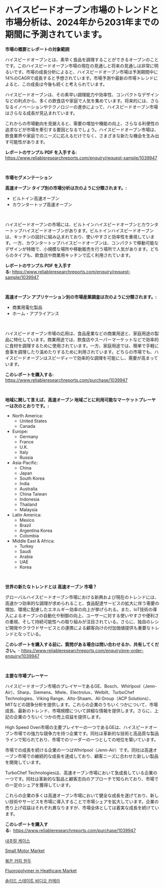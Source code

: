<p><h1>ハイスピードオーブン市場のトレンドと市場分析は、2024年から2031年までの期間に予測されています。</h1></p><p><strong>市場の概要とレポートの対象範囲</strong></p>
<p><p>ハイスピードオーブンとは、素早く食品を調理することができるオーブンのことです。このハイスピードオーブン市場の現在の見通しと将来の見通しは非常に明るいです。市場の成長分析によると、ハイスピードオーブン市場は予測期間中に14%のCAGRで成長すると予想されています。市場予測や最新の市場トレンドによると、この成長は今後も続くと考えられています。</p><p>ハイスピードオーブンは、その素早い調理能力や効率性、コンパクトなデザインなどの利点から、多くの飲食店や家庭で人気を集めています。将来的には、さらなるイノベーションやテクノロジーの進歩によって、ハイスピードオーブン市場はさらなる成長が見込まれています。</p><p>これからの市場動向を見据えると、需要の増加や機能の向上、さらなる利便性の追求などが市場を牽引する要因となるでしょう。ハイスピードオーブン市場は、飲食業界や家庭でのニーズに応えるだけでなく、さまざまな新たな機会を生み出す可能性があります。</p></p>
<p><strong>レポートのサンプル PDF を入手する:</strong> <a href="https://www.reliableresearchreports.com/enquiry/request-sample/1039947">https://www.reliableresearchreports.com/enquiry/request-sample/1039947</a></p>
<p>&nbsp;</p>
<p><strong>市場セグメンテーション</strong></p>
<p><strong>高速オーブン タイプ別の市場分析は次のように分類されます。:</strong></p>
<p><ul><li>ビルトイン高速オーブン</li><li>カウンタートップ高速オーブン</li></ul></p>
<p>&nbsp;</p>
<p><p>ハイスピードオーブンの市場には、ビルトインハイスピードオーブンとカウンタートップハイスピードオーブンがあります。ビルトインハイスピードオーブンは、キッチンの設計に組み込まれており、使いやすさと効率性を重視しています。一方、カウンタートップハイスピードオーブンは、コンパクトで移動可能なデザインが特徴で、小規模な場所や移動販売を行う場所で人気があります。どちらのタイプも、飲食店や商業用キッチンで広く利用されています。</p></p>
<p><strong>レポートのサンプル PDF を入手する:</strong>&nbsp;<a href="https://www.reliableresearchreports.com/enquiry/request-sample/1039947">https://www.reliableresearchreports.com/enquiry/request-sample/1039947</a></p>
<p>&nbsp;</p>
<p><strong> 高速オーブン アプリケーション別の市場産業調査は次のように分類されます。:</strong></p>
<p><ul><li>商業用電化製品</li><li>ホーム・アプライアンス</li></ul></p>
<p>&nbsp;</p>
<p><p>ハイスピードオーブン市場の応用は、食品産業などの商業用途と、家庭用途の製品に特化しています。商業用途では、飲食店やスーパーマーケットなどで効率的に食材を調理するために使用されています。一方、家庭用途では、簡単で手軽に食事を調理したり温めたりするために利用されています。どちらの市場でも、ハイスピードオーブンはスピーディーで効率的な調理を可能にし、需要が高まっています。</p></p>
<p><strong>このレポートを購入する:</strong>&nbsp; <a href="https://www.reliableresearchreports.com/purchase/1039947">https://www.reliableresearchreports.com/purchase/1039947</a></p>
<p>&nbsp;</p>
<p><strong>地域に関して言えば、高速オーブン 地域ごとに利用可能なマーケットプレーヤーは次のとおりです。:</strong></p>
<p><ul>
    <li>
        North America:
        <ul>
            <li>United States</li>
            <li>Canada</li>
        </ul>
    </li>
    <li>
        Europe:
        <ul>
            <li>Germany</li>
            <li>France</li>
            <li>U.K.</li>
            <li>Italy</li>
            <li>Russia</li>
        </ul>
    </li>
    <li>
        Asia-Pacific:
        <ul>
            <li>China</li>
            <li>Japan</li>
            <li>South Korea</li>
            <li>India</li>
            <li>Australia</li>
            <li>China Taiwan</li>
            <li>Indonesia</li>
            <li>Thailand</li>
            <li>Malaysia</li>
        </ul>
    </li>
    <li>
        Latin America:
        <ul>
            <li>Mexico</li>
            <li>Brazil</li>
            <li>Argentina Korea</li>
            <li>Colombia</li>
        </ul>
    </li>
    <li>
        Middle East & Africa:
        <ul>
            <li>Turkey</li>
            <li>Saudi</li>
            <li>Arabia</li>
            <li>UAE</li>
            <li>Korea</li>
        </ul>
    </li>
    </ul></p>
<p>&nbsp;</p>
<p><strong>世界の新たなトレンドとは 高速オーブン 市場？</strong></p>
<p><p>グローバルハイスピードオーブン市場における新興および現在のトレンドには、高速かつ効率的な調理が求められること、食品配達サービスの拡大に伴う需要の増加、環境に配慮したエネルギー効率の向上が挙げられる。また、IoT技術の導入によるオーブンの自動化や制御の向上、ユーザーに対する使いやすさや便利さの重視、そして持続可能性への取り組みが注目されている。さらに、独自のレシピ開発やクラウドサービスとの連携による顧客向けの付加価値提供も重要なトレンドとなっている。</p></p>
<p><strong>このレポートを購入する前に、質問がある場合は問い合わせるか、共有してください。</strong>- <a href="https://www.reliableresearchreports.com/enquiry/pre-order-enquiry/1039947">https://www.reliableresearchreports.com/enquiry/pre-order-enquiry/1039947</a></p>
<p>&nbsp;</p>
<p><strong>主要な市場プレーヤー</strong></p>
<p><p>ハイスピードオーブン市場のプレイヤーであるGE、Bosch、Whirlpool（Jenn-Air）、Sharp、Siemens、Miele、Electrolux、Welbilt、TurboChef Technologies、Viking Range、Alto-Shaam、Ali Group（ACP Solutions）、MITなどの競争分析を提供します。これらの企業のうちいくつかについて、市場成長、最新のトレンド、市場規模について詳細な情報を提供します。さらに、上記の企業のうちいくつかの売上収益を提供します。</p><p>High Speed Oven市場の主要プレイヤーの一つであるGEは、ハイスピードオーブン市場での強力な競争力を持つ企業です。同社は革新的な技術と高品質な製品ラインで知られており、市場でのリーダーの一つとしての地位を築いています。</p><p>市場での成長を続ける企業の一つはWhirlpool（Jenn-Air）です。同社は高速オーブン市場での継続的な成長を達成しており、顧客ニーズに合わせた新しい製品を開発しています。</p><p>TurboChef Technologiesは、高速オーブン市場において急成長している企業の一つです。同社は革新的な製品と顧客志向のアプローチで知られており、市場での一定のシェアを獲得しています。</p><p>これらの企業の多くは高速オーブン市場において健全な成長を遂げており、新しい技術やサービスを市場に導入することで市場シェアを拡大しています。企業の売り上げ収益はそれぞれ異なりますが、市場全体としては着実な成長を続けています。</p></p>
<p><strong>このレポートを購入する:</strong>&nbsp;&nbsp;<a href="https://www.reliableresearchreports.com/purchase/1039947">https://www.reliableresearchreports.com/purchase/1039947</a></p>
<p><p><a href="https://github.com/vdhdwjyp90142/Market-Research-Report-List-1/blob/main/9366284194717.md">내추럴 케이스</a></p><p><a href="https://issuu.com/reportprime-2/docs/small-motor-market-size-2030.pptx">Small Motor Market</a></p><p><a href="https://medium.com/@royerdmtyan906778/%EB%A1%9C%EC%8A%A4%ED%8C%85-%EC%BB%A4%ED%94%BC%EC%BD%A9-%EC%8B%9C%EC%9E%A5-%EA%B7%9C%EB%AA%A8-%EC%8B%9C%EC%9E%A5-%EC%A0%84%EB%A7%9D-%EB%B0%8F-%EC%8B%9C%EC%9E%A5-%EC%98%88%EC%B8%A1-2024%EB%85%84%EB%B6%80%ED%84%B0-2031%EB%85%84%EA%B9%8C%EC%A7%80-1fdfa983d2a9">볶은 커피 원두</a></p><p><a href="https://github.com/dringals/Market-Research-Report-List-3/blob/main/fluoropolymer-in-heathcare-market.md">Fluoropolymer in Heathcare Market</a></p><p><a href="https://medium.com/@royerdmtyan906778/%EA%B3%A0%EC%B2%B4-%EC%83%81%ED%83%9C-%EB%B9%84%EB%94%94%EC%98%A4-%EC%B9%B4%EB%A9%94%EB%9D%BC-%EC%8B%9C%EC%9E%A5-%EB%B6%84%EC%84%9D-cagr-%EC%8B%9C%EC%9E%A5-%EC%84%B8%EB%B6%84%ED%99%94-%EB%B0%8F-%EC%A0%84%EC%97%AD-%EC%82%B0%EC%97%85-%EA%B0%9C%EC%9A%94-ff994bb96de2">솔리드 스테이트 비디오 카메라</a></p></p>